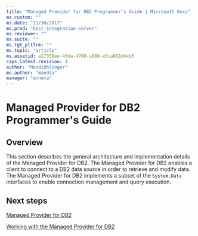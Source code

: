 ```yaml
---
title: "Managed Provider for DB2 Programmer's Guide | Microsoft Docs"
ms.custom: ""
ms.date: "11/30/2017"
ms.prod: "host-integration-server"
ms.reviewer: ""
ms.suite: ""
ms.tgt_pltfrm: ""
ms.topic: "article"
ms.assetid: a17358ee-46da-4760-a888-e5ca861d4cb5
caps.latest.revision: 4
author: "MandiOhlinger"
ms.author: "mandia"
manager: "anneta"
---
```

# Managed Provider for DB2 Programmer's Guide

## Overview
This section describes the general architecture and implementation details of the Managed Provider for DB2. The Managed Provider for DB2 enables a client to connect to a DB2 data source in order to retrieve and modify data. The Managed Provider for DB2 implements a subset of the `System.Data` interfaces to enable connection management and query execution.  
  
## Next steps 
 [Managed Provider for DB2](../core/managed-provider-for-db21.md)  
  
 [Working with the Managed Provider for DB2](../core/working-with-the-managed-provider-for-db21.md)  